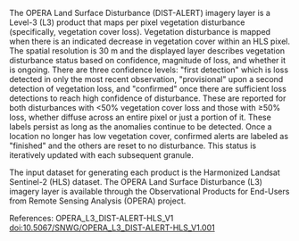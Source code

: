 The OPERA Land Surface Disturbance (DIST-ALERT) imagery layer is a Level-3 (L3) product that maps per pixel vegetation disturbance (specifically, vegetation cover loss). Vegetation disturbance is mapped when there is an indicated decrease in vegetation cover within an HLS pixel. The spatial resolution is 30 m and the displayed layer describes vegetation disturbance status based on confidence, magnitude of loss, and whether it is ongoing. There are three confidence levels: "first detection" which is loss detected in only the most recent observation, "provisional" upon a second detection of vegetation loss, and "confirmed" once there are sufficient loss detections to reach high confidence of disturbance. These are reported for both disturbances with <50% vegetation cover loss and those with ≥50% loss, whether diffuse across an entire pixel or just a portion of it. These labels persist as long as the anomalies continue to be detected. Once a location no longer has low vegetation cover, confirmed alerts are labeled as "finished" and the others are reset to no disturbance. This status is iteratively updated with each subsequent granule.

The input dataset for generating each product is the Harmonized Landsat Sentinel-2 (HLS) dataset. The OPERA Land Surface Disturbance (L3) imagery layer is available through the Observational Products for End-Users from Remote Sensing Analysis (OPERA) project.

References: OPERA_L3_DIST-ALERT-HLS_V1 [doi:10.5067/SNWG/OPERA_L3_DIST-ALERT-HLS_V1.001](https://doi.org/10.5067/SNWG/OPERA_L3_DIST-ALERT-HLS_V1.001)